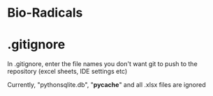 # Bio-Radicals


# .gitignore

In .gitignore, enter the file names you don't want git to push to the repository (excel sheets, IDE settings etc)

Currently, "pythonsqlite.db", "__pycache__" and all .xlsx files are ignored
